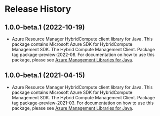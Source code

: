 # Release History

## 1.0.0-beta.1 (2022-10-19)

- Azure Resource Manager HybridCompute client library for Java. This package contains Microsoft Azure SDK for HybridCompute Management SDK. The Hybrid Compute Management Client. Package tag package-preview-2022-08. For documentation on how to use this package, please see [Azure Management Libraries for Java](https://aka.ms/azsdk/java/mgmt).

## 1.0.0-beta.1 (2021-04-15)

- Azure Resource Manager HybridCompute client library for Java. This package contains Microsoft Azure SDK for HybridCompute Management SDK. The Hybrid Compute Management Client. Package tag package-preview-2021-03. For documentation on how to use this package, please see [Azure Management Libraries for Java](https://aka.ms/azsdk/java/mgmt).
